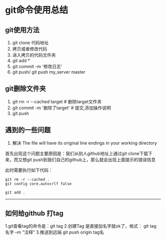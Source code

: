 # git命令使用总结
## git使用方法

1. git clone 代码地址
2. 拷贝或者修改代码
3. 进入拷贝的代码文件夹
4. git add *
5. git commit -m '修改日志'
6. git push/ git push my_server master


## git删除文件夹

1. git rm -r --cached target              # 删除target文件夹
2. git commit -m '删除了target'        # 提交,添加操作说明
3. git push

##  遇到的一些问题
1. 解决 The file will have its original line endings in your working directory

首先出现这个问题主要原因是：我们从别人github地址上通过git clone下载下来，而又想git push到我们自己的github上，那么就会出现上面提示的错误信息

此时需要执行如下代码：

    git rm -r --cached .
    git config core.autocrlf false
    
    git add .
---------------------

## 如何给github 打tag
1.git查看tag的命令是：git tag
2.创建Tag 是直接加名字就ok了，格式： git tag 名字 –m "注释"
3.推送到远端 git push origin tag名

